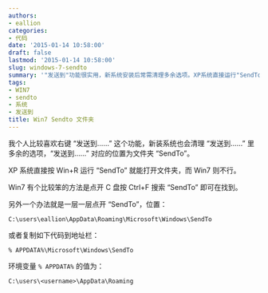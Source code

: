 ```yaml
---
authors:
- eallion
categories:
- 代码
date: '2015-01-14 10:58:00'
draft: false
lastmod: '2015-01-14 10:58:00'
slug: windows-7-sendto
summary: '"发送到"功能很实用，新系统安装后常需清理多余选项。XP系统直接运行"SendTo"就能打开对应文件夹，但Win7不行。Win7可通过搜索"SendTo"或逐层进入路径C:\users\用户名\AppData\Roaming\Microsoft\Windows\SendTo。'
tags:
- WIN7
- sendto
- 系统
- 发送到
title: Win7 Sendto 文件夹
---
```


我个人比较喜欢右键 “发送到……” 这个功能，新装系统也会清理 “发送到……” 里多余的选项，“发送到……” 对应的位置为文件夹 “SendTo”。

XP 系统直接按 Win+R 运行 “SendTo” 就能打开文件夹，而 Win7 则不行。

Win7 有个比较笨的方法是点开 C 盘按 Ctrl+F 搜索 “SendTo” 即可在找到。

另外一个办法就是一层一层点开 “SendTo”，位置：

```
C:\users\eallion\AppData\Roaming\Microsoft\Windows\SendTo
```

或者复制如下代码到地址栏：

```
% APPDATA%\Microsoft\Windows\SendTo
```

环境变量 `% APPDATA%` 的值为：

```
C:\users\<username>\AppData\Roaming
```